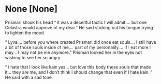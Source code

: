 # None [None]
Prismari shook his head “ it was a deceitful tactic I will admit.... but one Celastra would approve of my dear.” He said sticking out his tongue trying to lighten the mood 

“ Lyva.... before you where created Prismari did once eat souls.... I still have a bit of those souls inside of me.... part of my personality.... if I eat more I may... I may not be me anymore.” Prismari looked her in the eyes  not wishing to see her so angry 


“ I hate that I look like kain yes... but love this body these souls that made it... they are me, and I don’t think I should change that even if I hate kain  .” He said with a sad tone

